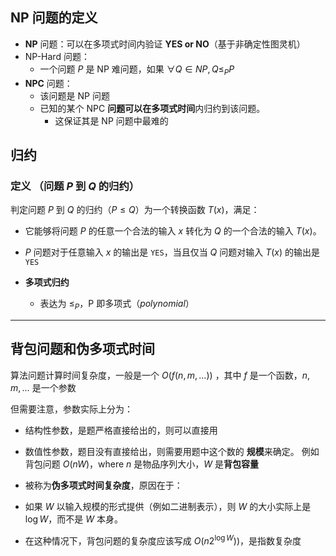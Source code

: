 ## NP 问题的定义
- **NP** 问题：可以在多项式时间内验证 **YES or NO**（基于非确定性图灵机）
- NP-Hard 问题：
	- 一个问题 $P$ 是 NP 难问题，如果 $\forall Q\in NP,Q\leq_{P}P$
- **NPC** 问题：
	- 该问题是 NP 问题
	- 已知的某个 NPC **问题可以在多项式时间**内归约到该问题。
		- 这保证其是 NP 问题中最难的


## 归约

### 定义 （问题 $P$ 到 $Q$ 的归约）
判定问题 $P$ 到 $Q$ 的归约（$P\leq Q$）为一个转换函数 $T(x)$，满足：
- 它能够将问题 $P$ 的任意一个合法的输入 $x$ 转化为 $Q$ 的一个合法的输入 $T(x)$。
- $P$ 问题对于任意输入 $x$ 的输出是 `YES`，当且仅当 $Q$ 问题对输入 $T(x)$ 的输出是 `YES`


- **多项式归约**
	- 表达为 $\leq_{P}$，P 即多项式（*polynomial*）

---
## 背包问题和伪多项式时间
算法问题计算时间复杂度，一般是一个 $O(f(n,m,\dots))$ ，其中 $f$ 是一个函数，$n,m,\dots$ 是一个参数

但需要注意，参数实际上分为：
- 结构性参数，是题严格直接给出的，则可以直接用
- 数值性参数，题目没有直接给出，则需要用题中这个数的 **规模**来确定。
例如背包问题 $O(nW)$，where $n$ 是物品序列大小，$W$ 是**背包容量**
- 被称为**伪多项式时间复杂度**，原因在于：

- 如果 $W$ 以输入规模的形式提供（例如二进制表示），则 $W$ 的大小实际上是 $\log W$，而不是 $W$ 本身。
    
- 在这种情况下，背包问题的复杂度应该写成 $O(n2^{ \log W})$)，是指数复杂度